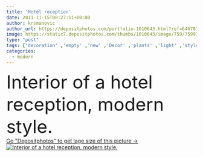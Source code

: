 ```yaml
---
title: 'Hotel reception'
date: 2011-11-15T08:27:11+00:00
author: krsmanovic
author_url: https://depositphotos.com/portfolio-1010643.html?ref=64678756
image: https://static7.depositphotos.com/thumbs/1010643/image/759/7599744/api_thumb_450.jpg?forcejpeg=true
type: "post"
tags: ['decoration' ,'empty' ,'new' ,'Decor' ,'plants' ,'light' ,'style' ,'photo' ,'modern' ,'architecture' ,'building' ,'office' ,'structure' ,'wall' ,'night' ,'interior' ,'indoor' ,'fingers' ,'desk' ,'mirror' ,'furniture' ,'grey' ,'telecommunications' ,'door' ,'lighting' ,'contemporary' ,'ceiling' ,'entrance' ,'offices' ,'reception' ,'frames' ,'armchair' ,'of' ,'walls' ,'hotel' ,'a' ,'interiors' ,'hotels' ,'elevator' ,'ladies' ,'de' ,'mirrors' ,'interiores' ,'empfang' ,'Moderna' ,'oficina' ,'Londres' ,'office furniture' ,'interior decoration' ,'modern architecture' ]
categories: 
  - modern
---
```

<div aling="center">
            <font size="60"> Interior of a hotel reception, modern style.</font>   
</div>
<div>
    <a href='https://depositphotos.com/7599744/stock-photo-hotel-reception.html?ref=64678756' target=_blank > Go "Depositphotos" to get lage size of this picture ->
        <img href='https://depositphotos.com/7599744/stock-photo-hotel-reception.html?ref=64678756' src='https://static7.depositphotos.com/1010643/759/i/950/depositphotos_7599744-stock-photo-hotel-reception.jpg?forcejpeg=true' alt='Interior of a hotel reception, modern style.' >
    </a>
</div>
